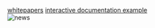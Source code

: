 [whitepapers](https://aws.amazon.com/whitepapers)
[interactive documentation example](https://interactive.linuxacademy.com/diagrams/ProjectOmega2.html)  
![news](https://i.postimg.cc/zvSj5SxJ/aws-2019-re-invent.png)
